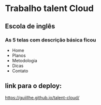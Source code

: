 # Trabalho talent Cloud 

## Escola de inglês
### As 5 telas com descrição básica ficou
* Home
* Planos
* Metodologia
* Dicas
* Contato


## link para o deploy:

https://guiillhe.github.io/talent-cloud/

